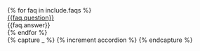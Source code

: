 <div class="accordion" role="tablist" aria-multiselectable="true" id="accordion_{{accordion}}">
{% for faq in include.faqs %}
<div class="card">
  <div class="card-header" role="tab" accordion="accordion_{{accordion}}_question_{{forloop.index}}">
    <a data-toggle="collapse" data-parent="#accordion_{{accordion}}" href="#accordion_{{accordion}}_answer_{{forloop.index}}" {% if forloop.first and include.closed != true %} aria-expanded="true" {% else %} aria-expanded="false" class="collapsed"{%endif%} aria-controls="accordion_{{accordion}}_answer_{{forloop.index}}">
      {{faq.question}}<i class="fa fa-angle-down accordion-arrow"></i>
    </a>
  </div>
  <div id="accordion_{{accordion}}_answer_{{forloop.index}}" class="collapse {% if forloop.first and include.closed != true %} show {% endif %}" role="tabpanel" aria-labelledby="accordion_{{accordion}}_question_{{forloop.index}}">
    <div class="card-block">
      {{faq.answer}}
    </div>
  </div>
</div>
{% endfor %}
</div>
{% capture _ %}
{% increment accordion %}
{% endcapture %}
